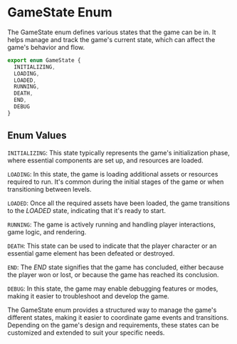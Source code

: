 # GameState Enum

The GameState enum defines various states that the game can be in. It helps manage and track the game's current state, which can affect the game's behavior and flow.

```typescript
export enum GameState {
  INITIALIZING,
  LOADING,
  LOADED,
  RUNNING,
  DEATH,
  END,
  DEBUG
}
```

## Enum Values

``INITIALIZING``: This state typically represents the game's initialization phase, where essential components are set up, and resources are loaded.

``LOADING``: In this state, the game is loading additional assets or resources required to run. It's common during the initial stages of the game or when transitioning between levels.

``LOADED``: Once all the required assets have been loaded, the game transitions to the *LOADED* state, indicating that it's ready to start.

``RUNNING``: The game is actively running and handling player interactions, game logic, and rendering.

``DEATH``: This state can be used to indicate that the player character or an essential game element has been defeated or destroyed.

``END``: The *END* state signifies that the game has concluded, either because the player won or lost, or because the game has reached its conclusion.

``DEBUG``: In this state, the game may enable debugging features or modes, making it easier to troubleshoot and develop the game.

The GameState enum provides a structured way to manage the game's different states, making it easier to coordinate game events and transitions. Depending on the game's design and requirements, these states can be customized and extended to suit your specific needs.
